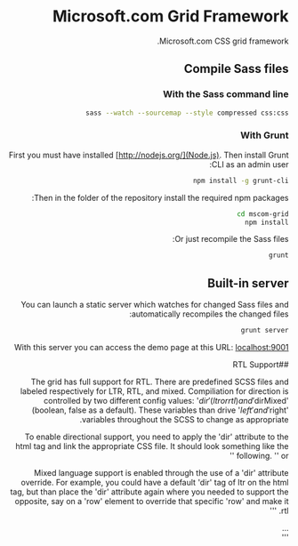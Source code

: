 # Microsoft.com Grid Framework

Microsoft.com CSS grid framework.

## Compile Sass files

### With the Sass command line

```bash
sass --watch --sourcemap --style compressed css:css
```

### With Grunt

First you must have installed [http://nodejs.org/](Node.js). Then install Grunt CLI as an admin user:

```bash
npm install -g grunt-cli
```

Then in the folder of the repository install the required npm packages:

```bash
cd mscom-grid
npm install
```

Or just recompile the Sass files:

```bash
grunt
```

## Built-in server

You can launch a static server which watches for changed Sass files and automatically recompiles the changed files:

```bash
grunt server
```

With this server you can access the demo page at this URL: [localhost:9001](http://localhost:9001/)

##RTL Support

The grid has full support for RTL. There are predefined SCSS files and labeled respectively for LTR, RTL, and mixed. Compiliation for direction is controlled by two different config values: '$dir' (ltr or rtl) and '$dirMixed' (boolean, false as a default). These variables than drive '$left' and '$right' variables throughout the SCSS to change as appropriate.

To enable directional support, you need to apply the 'dir' attribute to the html tag and link the appropriate CSS file. It should look something like the following.
'<html dir="rtl">' or '<html dir="ltr">'

Mixed language support is enabled through the use of a 'dir' attribute override. For example, you could have a default 'dir' tag of ltr on the html tag, but than place the 'dir' attribute again where you needed to support the opposite, say on a 'row' element to override that specific 'row' and make it rtl.
'''
<html dir="rtl">
...
<div class="row" dir="rtl"></div>
'''